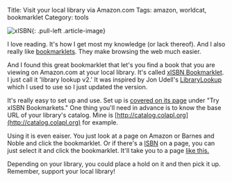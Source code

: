 Title: Visit your local library via Amazon.com
Tags: amazon, worldcat, bookmarklet
Category: tools

![xISBN]({static}/images/20100130.gif){: .pull-left .article-image}

I love reading.  It's how I get most my knowledge (or lack thereof).  And I
also really like [bookmarklets][0].  They make browsing the web much easier.

And I found this great bookmarklet that let's you find a book that you are
viewing on Amazon.com at your local library.  It's called [xISBN
Bookmarklet][1].  I just call it 'library lookup v2.'  It was inspired by Jon
Udell's [LibraryLookup](http://jonudell.net/LibraryLookupGenerator.html) which
I used to use so I just updated the version.

It's really easy to set up and use.  Set up is [covered on its page][1] under
&quot;Try xISBN Bookmarkets.&quot; One thing you'll need in advance is to know
the base URL of your library's catalog.  Mine is
[http://catalog.colapl.org](http://catalog.colapl.org) for example.

Using it is even eaiser.  You just look at a page on Amazon or Barnes and
Noble and click the bookmarklet.  Or if there's a [ISBN][3] on a page, you can just
select it and click the bookmarklet.  It'll take you to a page [like
this.][2]

Depending on your library, you could place a hold on it and then pick it up.
Remember, support your local library!


  [0]: http://en.wikipedia.org/wiki/Bookmarklet "What is a bookmarklet?"
  [1]: http://xisbn.worldcat.org/liblook2/index.htm "xISBN Bookmarket"
  [2]: http://xisbn.worldcat.org/liblook/resolve.htm?res_id=http://catalog.colapl.org/&rft.isbn=1878424076&url_ver=Z39.88-2004&rft_val_fmt=info:ofi/fmt:kev:mtx:book  "Seth Speaks"
  [3]: http://en.wikipedia.org/wiki/International_Standard_Book_Number "ISBN"
